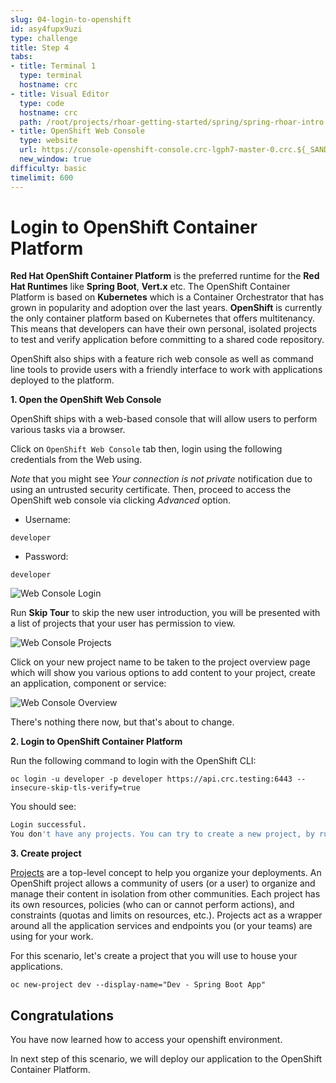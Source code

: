 ```yaml
---
slug: 04-login-to-openshift
id: asy4fupx9uzi
type: challenge
title: Step 4
tabs:
- title: Terminal 1
  type: terminal
  hostname: crc
- title: Visual Editor
  type: code
  hostname: crc
  path: /root/projects/rhoar-getting-started/spring/spring-rhoar-intro
- title: OpenShift Web Console
  type: website
  url: https://console-openshift-console.crc-lgph7-master-0.crc.${_SANDBOX_ID}.instruqt.io
  new_window: true
difficulty: basic
timelimit: 600
---
```

# Login to OpenShift Container Platform

**Red Hat OpenShift Container Platform** is the preferred runtime for the **Red Hat Runtimes** like **Spring Boot**, **Vert.x** etc. The OpenShift Container Platform is based on **Kubernetes** which is a Container Orchestrator that has grown in popularity and adoption over the last years. **OpenShift** is currently the only container platform based on Kubernetes that offers multitenancy. This means that developers can have their own personal, isolated projects to test and verify application before committing to a shared code repository.

OpenShift also ships with a feature rich web console as well as command line tools to provide users with a friendly interface to work with applications deployed to the platform.

**1. Open the OpenShift Web Console**

OpenShift ships with a web-based console that will allow users to perform various tasks via a browser.

Click on `OpenShift Web Console` tab then, login using the following credentials from the Web using.

*Note* that you might see *Your connection is not private* notification due to using an untrusted security certificate. Then, proceed to access the OpenShift web console via clicking *Advanced* option.

* Username:
```
developer
```

* Password:
```
developer
```

![Web Console Login](https://raw.githubusercontent.com/openshift-instruqt/instruqt/master/assets/middleware/quarkus/login.png)

Run **Skip Tour** to skip the new user introduction, you will be presented with a list of projects that your user has permission to view.

![Web Console Projects](https://raw.githubusercontent.com/openshift-instruqt/instruqt/master/assets/middleware/rhoar-getting-started-spring/projects.png)

Click on your new project name to be taken to the project overview page which will show you various options to add content to your project, create an application, component or service:

![Web Console Overview](https://raw.githubusercontent.com/openshift-instruqt/instruqt/master/assets/middleware/rhoar-getting-started-spring/overview-new.png)

There's nothing there now, but that's about to change.

**2. Login to OpenShift Container Platform**

Run the following command to login with the OpenShift CLI:

```
oc login -u developer -p developer https://api.crc.testing:6443 --insecure-skip-tls-verify=true
```

You should see:

```bash
Login successful.
You don't have any projects. You can try to create a new project, by running `oc new-project <projectname>`
```

**3. Create project**

[Projects](https://docs.openshift.com/container-platform/4.7/rest_api/project_apis/project-project-openshift-io-v1.html) are a top-level concept to help you organize your deployments. An OpenShift project allows a community of users (or a user) to organize and manage their content in isolation from other communities. Each project has its own resources, policies (who can or cannot perform actions), and constraints (quotas and limits on resources, etc.). Projects act as a wrapper around all the application services and endpoints you (or your teams) are using for your work.

For this scenario, let's create a project that you will use to house your applications.

```
oc new-project dev --display-name="Dev - Spring Boot App"
```

## Congratulations

You have now learned how to access your openshift environment.

In next step of this scenario, we will deploy our application to the OpenShift Container Platform.
